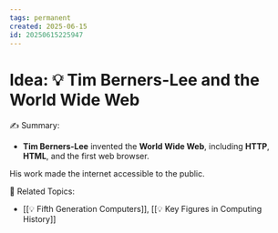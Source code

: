 ```yaml
---
tags: permanent
created: 2025-06-15
id: 20250615225947
---
```


# Idea: 💡 Tim Berners-Lee and the World Wide Web

✍ Summary:
- **Tim Berners-Lee** invented the **World Wide Web**, including **HTTP**, **HTML**, and the first web browser.

His work made the internet accessible to the public.


👀 Related Topics:
- [[💡 Fifth Generation Computers]], [[💡 Key Figures in Computing History]]
